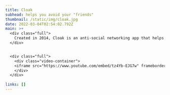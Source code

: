 ```yaml
---
title: Cloak
subhead: helps you avoid your "friends"
thumbnail: /static/img/cloak.jpg
date: 2022-03-04T02:54:02.792Z
main: >+
  <div class="full">
    Created in 2014, Cloak is an anti-social networking app that helps you avoid people you don't want to see. It pulls in location data from popular social networks—Instagram, Facebook, Twitter, and Foursquare—and warns you when you get too close to people you don't want to run into.<br><br>
  </div>


  <div class="full">
    <div class="video-container">
    <iframe src="https://www.youtube.com/embed/tz4Yb-EJG7w" frameborder="0" allow="accelerometer; autoplay; encrypted-media; gyroscope; picture-in-picture" allowfullscreen></iframe>
    </div>
  </div>
   
links: []
---
```

